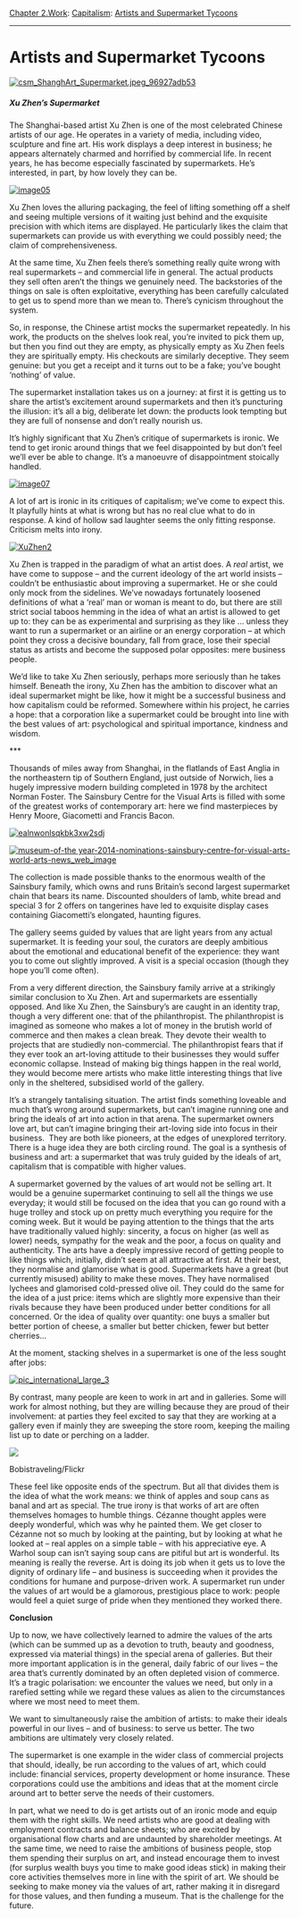 [Chapter 2.Work](https://www.theschooloflife.com/thebookoflife/category/work/): [Capitalism](https://www.theschooloflife.com/thebookoflife/category/work/capitalism/): [Artists and Supermarket Tycoons](https://www.theschooloflife.com/thebookoflife/artists-and-supermarket-tycoons/)

* * *

# Artists and Supermarket Tycoons

[![csm_ShanghArt_Supermarket.jpeg_96927adb53](https://www.theschooloflife.com/thebookoflife/wp-content/uploads/2015/10/csm_ShanghArt_Supermarket.jpeg_96927adb53.jpg)](http://www.thebookoflife.org/wp-content/uploads/2015/10/csm_ShanghArt_Supermarket.jpeg_96927adb53.jpg)

##### Xu Zhen’s Supermarket

The Shanghai-based artist Xu Zhen is one of the most celebrated Chinese artists of our age. He operates in a variety of media, including video, sculpture and fine art. His work displays a deep interest in business; he appears alternately charmed and horrified by commercial life. In recent years, he has become especially fascinated by supermarkets. He’s interested, in part, by how lovely they can be. **&nbsp;**

[![image05](https://www.theschooloflife.com/thebookoflife/wp-content/uploads/2015/10/image05.png)](http://www.thebookoflife.org/wp-content/uploads/2015/10/image05.png)

Xu Zhen loves the alluring packaging, the feel of lifting something off a shelf and seeing multiple versions of it waiting just behind and the exquisite precision with which items are displayed. He particularly likes the claim that supermarkets can provide us with everything we could possibly need; the claim of&nbsp;comprehensiveness.

At the same time, Xu Zhen feels there’s something really quite wrong with real supermarkets – and commercial life in general. The actual products they sell often aren’t the things we genuinely need. The backstories of the things on sale is often exploitative, everything has been carefully calculated to get us to spend more than we mean to. There’s cynicism throughout the system. **&nbsp;**

So, in response, the Chinese artist mocks the supermarket repeatedly. In his work, the products on the shelves look real, you’re invited to pick them up, but then you find out they are empty, as physically empty as Xu Zhen feels they are spiritually empty. His checkouts are similarly deceptive. They seem genuine: but you get a receipt and it turns out to be a fake; you’ve bought ‘nothing’ of value. **&nbsp;**

The supermarket installation takes us on a journey: at first it is getting us to share the artist’s excitement around supermarkets and then it’s puncturing the illusion: it’s all a big, deliberate let down: the products look tempting but they are full of nonsense and don’t really nourish us.

It’s highly significant that Xu Zhen’s critique of supermarkets is ironic. We tend to get ironic around things that we feel disappointed by but don’t feel we’ll ever be able to change. It’s a manoeuvre of disappointment stoically handled.

[![image07](https://www.theschooloflife.com/thebookoflife/wp-content/uploads/2015/10/image07.png)](http://www.thebookoflife.org/wp-content/uploads/2015/10/image07.png)

A lot of art is ironic in its critiques of capitalism; we’ve come to expect this. It playfully hints at what is wrong but has no real clue what to do in response. A kind of hollow sad laughter seems the only fitting response. Criticism melts into irony.

[![XuZhen2](https://www.theschooloflife.com/thebookoflife/wp-content/uploads/2015/10/XuZhen2.jpg)](http://www.thebookoflife.org/wp-content/uploads/2015/10/XuZhen2.jpg)

Xu Zhen is trapped in the paradigm of what an artist does. A _real_ artist, we have come to suppose – and the current ideology of the art world insists – couldn’t be enthusiastic about improving a supermarket. He or she could only mock from the sidelines. We’ve nowadays fortunately loosened definitions of what a ‘real’ man or woman is meant to do, but there are still strict social taboos hemming in the idea of what an artist is allowed to get up to: they can be as experimental and surprising as they like … unless they want to run a supermarket or an airline or an energy corporation – at which point they cross a decisive boundary, fall from grace, lose their special status as artists and become the supposed polar opposites: mere business people.

We’d like to take Xu Zhen seriously, perhaps more seriously than he takes himself. Beneath the irony, Xu Zhen has the ambition to discover what an ideal supermarket might be like, how it might be a successful business and how capitalism could be reformed. Somewhere within his project, he carries a hope: that a corporation like a supermarket could be brought into line with the best values of art: psychological and spiritual importance, kindness and wisdom.

\*\*\*

Thousands of miles away from Shanghai, in the flatlands of East Anglia in the northeastern tip of Southern England, just outside of Norwich, lies a hugely impressive modern building completed in 1978 by the architect Norman Foster. The Sainsbury Centre for the Visual Arts is filled with some of the greatest works of contemporary art: here we find masterpieces by Henry Moore, Giacometti and Francis Bacon.

[![ealnwonlsqkbk3xw2sdj](https://www.theschooloflife.com/thebookoflife/wp-content/uploads/2015/10/ealnwonlsqkbk3xw2sdj.jpg)](http://www.thebookoflife.org/wp-content/uploads/2015/10/ealnwonlsqkbk3xw2sdj.jpg)

[![museum-of-the year-2014-nominations-sainsbury-centre-for-visual-arts-world-arts-news_web_image](https://www.theschooloflife.com/thebookoflife/wp-content/uploads/2015/10/museum-of-the-year-2014-nominations-sainsbury-centre-for-visual-arts-world-arts-news_web_image.jpg)](http://www.thebookoflife.org/wp-content/uploads/2015/10/museum-of-the-year-2014-nominations-sainsbury-centre-for-visual-arts-world-arts-news_web_image.jpg)

The collection is made possible thanks to the enormous wealth of the Sainsbury family, which owns and runs Britain’s second largest supermarket chain that bears its name. Discounted shoulders of lamb, white bread and special 3 for 2 offers on tangerines have led to exquisite display cases containing Giacometti’s elongated, haunting figures.

The gallery seems guided by values that are light years from any actual supermarket. It is feeding your soul, the curators are deeply ambitious about the emotional and educational benefit of the experience: they want you to come out slightly improved. A visit is a special occasion (though they hope you’ll come often).

From a very different direction, the Sainsbury family arrive at a strikingly similar conclusion to Xu Zhen. Art and supermarkets are essentially opposed. And like Xu Zhen, the Sainsbury’s are caught in an identity trap, though a very different one: that of the philanthropist. The philanthropist is imagined as someone who makes a lot of money in the brutish world of commerce and then makes a clean break. They devote their wealth to projects that are studiedly non-commercial. The philanthropist fears that if they ever took an art-loving attitude to their businesses they would suffer economic collapse. Instead of making big things happen in the real world, they would become mere artists who make little interesting things that live only in the sheltered, subsidised world of the gallery.

It’s a strangely tantalising situation. The artist finds something loveable and much that’s wrong around supermarkets, but can’t imagine running one and bring the ideals of art into action in that arena. The supermarket owners love art, but can’t imagine bringing their art-loving side into focus in their business. &nbsp;They are both like pioneers, at the edges of unexplored territory. There is a huge idea they are both circling round. The goal is a synthesis of business and art: a supermarket that was truly guided by the ideals of art, capitalism that is compatible with higher values. **&nbsp;**

A supermarket governed by the values of art would not be selling art. It would be a genuine supermarket continuing to sell all the things we use everyday; it would still be focused on the idea that you can go round with a huge trolley and stock up on pretty much everything you require for the coming week. But it would be paying attention to the things that the arts have traditionally valued highly: sincerity, a focus on higher (as well as lower) needs, sympathy for the weak and the poor, a focus on quality and authenticity. The arts have a deeply impressive record of getting people to like things which, initially, didn’t seem at all attractive at first. At their best, they normalise and glamorise what is good. Supermarkets have a great (but currently misused) ability to make these moves. They have normalised lychees and glamorised cold-pressed olive oil. They could do the same for the idea of a just price: items which are slightly more expensive than their rivals because they have been produced under better conditions for all concerned. Or the idea of quality over quantity: one buys a smaller but better portion of cheese, a smaller but better chicken, fewer but better cherries…

At the moment, stacking shelves in a supermarket is one of the less sought after jobs:

[![pic_international_large_3](https://www.theschooloflife.com/thebookoflife/wp-content/uploads/2015/10/pic_international_large_3.jpg)](http://www.thebookoflife.org/wp-content/uploads/2015/10/pic_international_large_3.jpg)

By contrast, many people are keen to work in art and in galleries. Some will work for almost nothing, but they are willing because they are proud of their involvement: at parties they feel excited to say that they are working at a gallery even if mainly they are sweeping the store room, keeping the mailing list up to date or perching on a ladder. &nbsp;

 ![](https://www.theschooloflife.com/thebookoflife/wp-content/uploads/2015/10/17279842576_55a92f085f_o-1024x731.jpg)

Bobistraveling/Flickr

These feel like opposite ends of the spectrum. But all that divides them is the idea of what the work means: we think of apples and soup cans as banal and art as special. The true irony is that works of art are often themselves homages to humble things. Cézanne thought apples were deeply wonderful, which was why he painted them. We get closer to Cézanne not so much by looking at the painting, but by looking at what he looked at – real apples on a simple table – with his appreciative eye. A Warhol soup can isn’t saying soup cans are pitiful but art is wonderful. Its meaning is really the reverse. Art is doing its job when it gets us to love the dignity of ordinary life – and business is succeeding when it provides the conditions for humane and purpose-driven work. A supermarket run under the values of art would be a glamorous, prestigious place to work: people would feel a quiet surge of pride when they mentioned they worked there.

**Conclusion**

Up to now, we have collectively learned to admire the values of the arts (which can be summed up as a devotion to truth, beauty and goodness, expressed via material things) in the special arena of galleries. But their more important application is in the general, daily fabric of our lives – the area that’s currently dominated by an often depleted vision of commerce. It’s a tragic polarisation: we encounter the values we need, but only in a rarefied setting while we regard these values as alien to the circumstances where we most need to meet them.

We want to simultaneously raise the ambition of artists: to make their ideals powerful in our lives – and of business: to serve us better. The two ambitions are ultimately very closely related. **&nbsp;**

The supermarket is one example in the wider class of commercial projects that should, ideally, be run according to the values of art, which could include: financial services, property development or home insurance. These corporations could use the ambitions and ideas that at the moment circle around art to better serve the needs of their customers. **&nbsp;**

In part, what we need to do is get artists out of an ironic mode and equip them with the right skills. We need artists who are good at dealing with employment contracts and balance sheets; who are excited by organisational flow charts and are undaunted by shareholder meetings. At the same time, we need to raise the ambitions of business people, stop them spending their surplus on art, and instead encourage them to invest (for surplus wealth buys you time to make good ideas stick) in making their core activities themselves more in line with the spirit of art. We should be seeking to make money via the values of art, rather making it in disregard for those values, and then funding a museum. That is the challenge for the future.
